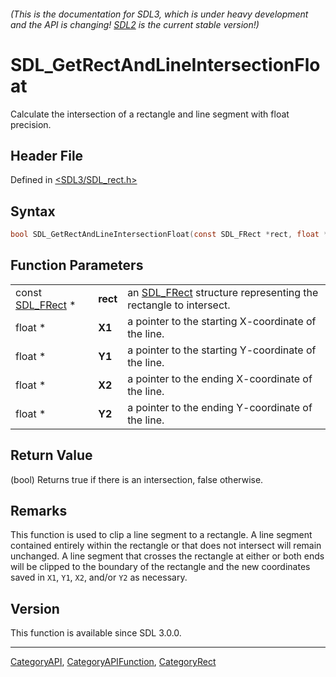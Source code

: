 ###### (This is the documentation for SDL3, which is under heavy development and the API is changing! [SDL2](https://wiki.libsdl.org/SDL2/) is the current stable version!)
# SDL_GetRectAndLineIntersectionFloat

Calculate the intersection of a rectangle and line segment with float precision.

## Header File

Defined in [<SDL3/SDL_rect.h>](https://github.com/libsdl-org/SDL/blob/main/include/SDL3/SDL_rect.h)

## Syntax

```c
bool SDL_GetRectAndLineIntersectionFloat(const SDL_FRect *rect, float *X1, float *Y1, float *X2, float *Y2);
```

## Function Parameters

|                                |          |                                                                              |
| ------------------------------ | -------- | ---------------------------------------------------------------------------- |
| const [SDL_FRect](SDL_FRect) * | **rect** | an [SDL_FRect](SDL_FRect) structure representing the rectangle to intersect. |
| float *                        | **X1**   | a pointer to the starting X-coordinate of the line.                          |
| float *                        | **Y1**   | a pointer to the starting Y-coordinate of the line.                          |
| float *                        | **X2**   | a pointer to the ending X-coordinate of the line.                            |
| float *                        | **Y2**   | a pointer to the ending Y-coordinate of the line.                            |

## Return Value

(bool) Returns true if there is an intersection, false otherwise.

## Remarks

This function is used to clip a line segment to a rectangle. A line segment
contained entirely within the rectangle or that does not intersect will
remain unchanged. A line segment that crosses the rectangle at either or
both ends will be clipped to the boundary of the rectangle and the new
coordinates saved in `X1`, `Y1`, `X2`, and/or `Y2` as necessary.

## Version

This function is available since SDL 3.0.0.

----
[CategoryAPI](CategoryAPI), [CategoryAPIFunction](CategoryAPIFunction), [CategoryRect](CategoryRect)

